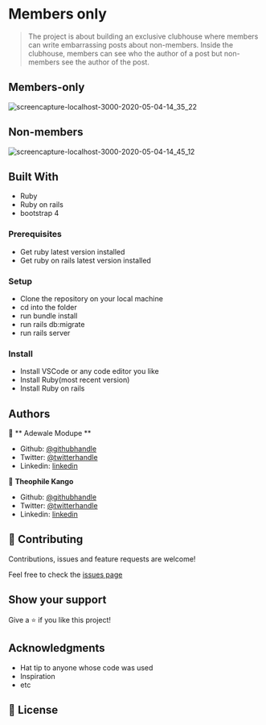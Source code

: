 # Members only

> The project is about building an exclusive clubhouse where members can write embarrassing posts about non-members. Inside the clubhouse, members can see who the author of a post but non-members see the author of the post. 

## Members-only

![screencapture-localhost-3000-2020-05-04-14_35_22](https://user-images.githubusercontent.com/52670459/80971711-0eae9000-8e15-11ea-8dad-e30b36ab24a9.png)

## Non-members

![screencapture-localhost-3000-2020-05-04-14_45_12](https://user-images.githubusercontent.com/52670459/80972416-00ad3f00-8e16-11ea-96aa-99305564b943.png) 

## Built With

- Ruby
- Ruby on rails 
- bootstrap 4

### Prerequisites

- Get ruby latest version installed
- Get ruby on rails latest version installed

### Setup

- Clone the repository on your local machine
- cd into the folder
- run bundle install
- run rails db:migrate
- run rails server

### Install

- Install VSCode or any code editor you like
- Install Ruby(most recent version)
- Install Ruby on rails

## Authors

👤 ** Adewale Modupe **

- Github: [@githubhandle](https://github.com/Eshy10)
- Twitter: [@twitterhandle](https://twitter.com/AdesholaAdewal6)
- Linkedin: [linkedin](https://www.linkedin.com/in/adewale-adeshola-b0b581139/)

👤 **Theophile Kango**

- Github: [@githubhandle](https://github.com/Theophile-Kango)
- Twitter: [@twitterhandle](https://twitter.com/Theophadh)
- Linkedin: [linkedin](https://www.linkedin.com/in/theophile-kango-b6b580194/)

## 🤝 Contributing

Contributions, issues and feature requests are welcome!

Feel free to check the [issues page](https://github.com/Eshy10/sample_apps/issues)
## Show your support

Give a ⭐️ if you like this project!

## Acknowledgments

- Hat tip to anyone whose code was used
- Inspiration
- etc

## 📝 License

